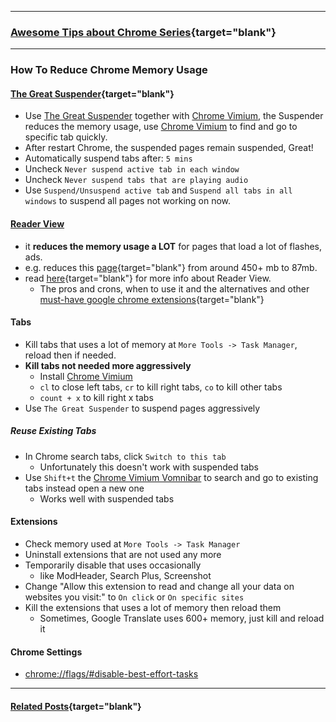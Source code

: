 <!-- SD:
How to Speed up Google Chrome, free up its memory usage and stay productivity at same time. Use The Great Suspender, Chrome Vimium and Reader View.
 -->
---

### [Awesome Tips about Chrome Series](/search/label/Chrome_Series){target="blank"}
<script src="/feeds/posts/default/-/Chrome_Series?orderby=updated&amp;alt=json-in-script&amp;callback=series&amp;max-results=20"></script>

---

### How To Reduce Chrome Memory Usage
#### [The Great Suspender](https://chrome.google.com/webstore/detail/the-great-suspender/klbibkeccnjlkjkiokjodocebajanakg/){target="blank"}
- Use [The Great Suspender](https://chrome.google.com/webstore/detail/the-great-suspender/klbibkeccnjlkjkiokjodocebajanakg/) together with [Chrome Vimium](/2019/04/awesome-tips-about-chrome-vimium.html), the Suspender reduces the memory usage, use [Chrome Vimium](/2019/04/awesome-tips-about-chrome-vimium.html) to find and go to specific tab quickly. 
- After restart Chrome, the suspended pages remain suspended, Great!
- Automatically suspend tabs after: `5 mins`
- Uncheck `Never suspend active tab in each window`
- Uncheck `Never suspend tabs that are playing audio`
- Use `Suspend/Unsuspend active tab` and `Suspend all tabs in all windows` to suspend all pages not working on now.

<!-- -Text Mode or doesn't works
 [This webpage's](https://www.zdnet.com/pictures/free-must-have-google-chrome-extensions) is reduced from 250(max 400mx) to  -->

#### [Reader View](https://chrome.google.com/webstore/detail/reader-view/ecabifbgmdmgdllomnfinbmaellmclnh)
- it **reduces the memory usage a LOT** for pages that load a lot of flashes, ads.
- e.g. reduces this [page](https://www.macworld.co.uk/how-to/mac/should-i-log-out-my-mac-or-just-shut-down-3623615/){target="blank"} from around 450+ mb to 87mb.
- read [here](/2019/04/must-have-google-chrome-extensions.html ){target="blank"} for more info about Reader View.
  - The pros and crons, when to use it and the alternatives and other [must-have google chrome extensions](/2019/04/must-have-google-chrome-extensions.html ){target="blank"}

#### Tabs
- Kill tabs that uses a lot of memory at `More Tools -> Task Manager`, reload then if needed.
- **Kill tabs not needed more aggressively**
  - Install [Chrome Vimium](/2019/04/awesome-tips-about-chrome-vimium.html)
  - `cl` to close left tabs, `cr` to kill right tabs, `co` to kill other tabs
  - `count + x` to kill right x tabs
- Use `The Great Suspender` to suspend pages aggressively

##### Reuse Existing Tabs
- In Chrome search tabs, click `Switch to this tab`
  - Unfortunately this doesn't work with suspended tabs
- Use `Shift+t` the [Chrome Vimium Vomnibar](/2019/04/awesome-tips-about-chrome-vimium.html) to search and go to existing tabs instead open a new one
  - Works well with suspended tabs

#### Extensions
- Check memory used at `More Tools -> Task Manager`
- Uninstall extensions that are not used any more
- Temporarily disable  that uses occasionally
  - like ModHeader, Search Plus, Screenshot
- Change "Allow this extension to read and change all your data on websites you visit:" to `On click` or `On specific sites`
- Kill the extensions that uses a lot of memory then reload them
  - Sometimes, Google Translate uses 600+ memory, just kill and reload it


#### Chrome Settings
- [chrome://flags/#disable-best-effort-tasks](https://www.digitaltrends.com/computing/google-chrome-finally-reduce-memory-usage/)

---
#### [Related Posts](/search?q=label:Chrome|label:Google){target="blank"}
<script src="/feeds/posts/default/-/Chrome?orderby=updated&amp;alt=json-in-script&amp;callback=weightedRandomRelatedPosts&amp;max-results=20"></script>
<script src="/feeds/posts/default/-/Google?orderby=updated&amp;alt=json-in-script&amp;callback=weightedRandomRelatedPosts&amp;max-results=20"></script>
